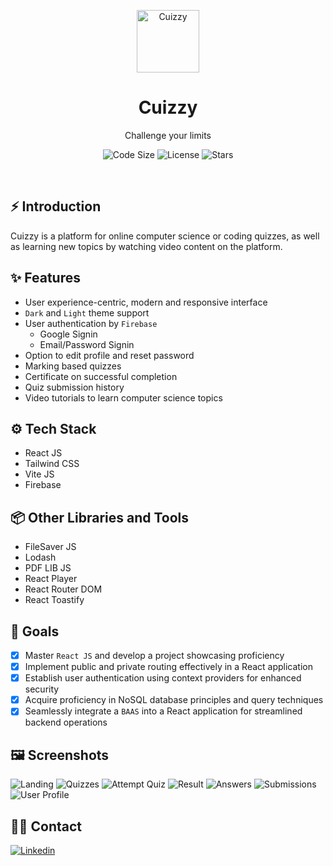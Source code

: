 <p align="center">
    <a href="https://cuizzy.s4shibam.com">
        <img alt="Cuizzy" width="100" src="./public/Logo.svg">
    </a>
</p>

<div align="center">
    <h1>Cuizzy</h1>
    <p>Challenge your limits</p>
</div>

<p align="center">
    <img src="https://img.shields.io/github/languages/code-size/s4shibam/cuizzy?style=flat-square" alt="Code Size">
    <img src="https://img.shields.io/github/license/s4shibam/cuizzy?style=flat-square" alt="License">
    <img src="https://img.shields.io/github/stars/s4shibam/cuizzy?style=flat-square&logo=github" alt="Stars">
</p>

<br />

## ⚡ Introduction

Cuizzy is a platform for online computer science or coding quizzes, as well as learning new topics by watching video content on the platform.

## ✨ Features
  
- User experience-centric, modern and responsive interface
- `Dark` and `Light` theme support
- User authentication by `Firebase`
  - Google Signin
  - Email/Password Signin
- Option to edit profile and reset password
- Marking based quizzes
- Certificate on successful completion
- Quiz submission history
- Video tutorials to learn computer science topics

## ⚙️ Tech Stack
  
- React JS
- Tailwind CSS
- Vite JS
- Firebase

## 📦 Other Libraries and Tools
  
- FileSaver JS
- Lodash
- PDF LIB JS
- React Player
- React Router DOM
- React Toastify

## 🎯 Goals

- [x] Master `React JS` and develop a project showcasing proficiency
- [x] Implement public and private routing effectively in a React application
- [x] Establish user authentication using context providers for enhanced security
- [x] Acquire proficiency in NoSQL database principles and query techniques
- [x] Seamlessly integrate a `BAAS` into a React application for streamlined backend operations

## 🖼️ Screenshots

![Landing](./.readme/screenshot_1.png)
![Quizzes](./.readme/screenshot_2.png)
![Attempt Quiz](./.readme/screenshot_3.png)
![Result](./.readme/screenshot_4.png)
![Answers](./.readme/screenshot_5.png)
![Submissions](./.readme/screenshot_6.png)
![User Profile](./.readme/screenshot_7.png)

## 👋🏻 Contact

[![Linkedin](https://img.shields.io/badge/LinkedIn-0077B5?style=for-the-badge&logo=linkedin&logoColor=white)](www.linkedin.com/in/sonalagrawal11)

